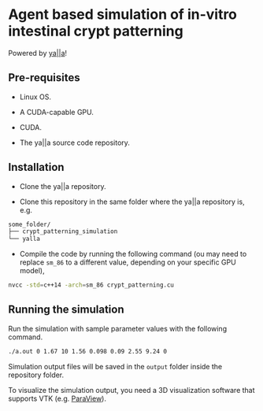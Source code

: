 # Agent based simulation of in-vitro intestinal crypt patterning

Powered by [ya||a](https://github.com/germannp/yalla)!

## Pre-requisites

- Linux OS.

- A CUDA-capable GPU.

- CUDA.

- The ya||a source code repository.



## Installation

- Clone the ya||a repository.

- Clone this repository in the same folder where the ya||a repository is, e.g.

```bash
some_folder/
├── crypt_patterning_simulation
└── yalla
```

- Compile the code by running the following command (ou may need to replace `sm_86` to a different value, depending on your specific GPU model),

```bash
nvcc -std=c++14 -arch=sm_86 crypt_patterning.cu
```

## Running the simulation

Run the simulation with sample parameter values with the following command.

```bash
./a.out 0 1.67 10 1.56 0.098 0.09 2.55 9.24 0
```

Simulation output files will be saved in the `output` folder inside the repository folder.

To visualize the simulation output, you need a 3D visualization software that supports VTK (e.g. [ParaView](https://www.paraview.org/download/)).
